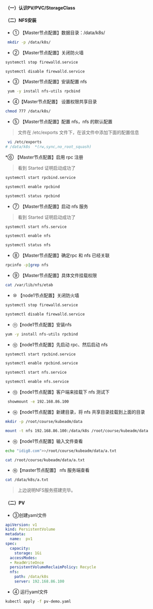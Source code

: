 

####  （一）认识PV/PVC/StorageClass


####  （二）NFS安装

>
* ① 【Master节点配置】数据目录：/data/k8s/

``` bash
 mkdir -p /data/k8s/
```


* ② 【Master节点配置】关闭防火墙

``` bash
systemctl stop firewalld.service

systemctl disable firewalld.service
```


* ③ 【Master节点配置】安装配置 nfs

``` bash
 yum -y install nfs-utils rpcbind
```


* ④【Master节点配置】 设置权限共享目录

``` bash
chmod 777 /data/k8s/
```



* ⑤ 【Master节点配置】配置 nfs，nfs 的默认配置

> 文件在 /etc/exports 文件下，在该文件中添加下面的配置信息

``` bash
 vi /etc/exports
# /data/k8s  *(rw,sync,no_root_squash)
```


*⑥ 【Master节点配置】启用 rpc 注册

> 看到 Started 证明启动成功了

``` bash
systemctl start rpcbind.service

systemctl enable rpcbind

systemctl status rpcbind

```


* ⑦ 【Master节点配置】启动 nfs 服务

> 看到 Started 证明启动成功了

``` bash
systemctl start nfs.service

systemctl enable nfs

systemctl status nfs

```


* ⑧ 【Master节点配置】确定rpc 和 nfs 已经关联

``` bash
rpcinfo -p|grep nfs

```



* ⑨ 【Master节点配置】具体文件挂载权限 

``` bash
cat /var/lib/nfs/etab
```




* ⑩ 【node1节点配置】关闭防火墙

``` bash
systemctl stop firewalld.service

systemctl disable firewalld.service
```


* ⑪【node1节点配置】安装nfs

``` bash
yum -y install nfs-utils rpcbind
```



* ⑫【node1节点配置】先启动 rpc、然后启动 nfs

``` bash
systemctl start rpcbind.service 

systemctl enable rpcbind.service 

systemctl start nfs.service   

systemctl enable nfs.service
```



* ⑬【node1节点配置】客户端来挂载下 nfs 测试下

``` bash
 showmount -e 192.168.86.100

```


* ⑭【node1节点配置】新建目录，将 nfs 共享目录挂载到上面的目录

``` bash
mkdir -p /root/course/kubeadm/data

mount -t nfs 192.168.86.100:/data/k8s /root/course/kubeadm/data
```



* ⑮【node1节点配置】输入文件查看

``` bash
echo "idig8.com">>/root/course/kubeadm/data/a.txt

cat /root/course/kubeadm/data/a.txt
```

* ⑯【master节点配置】 nfs 服务端查看
``` bash
cat /data/k8s/a.txt 
```



> 上边说明NFS服务搭建完毕。



#### （二）PV



* ③创建yaml文件

``` yml
apiVersion: v1
kind: PersistentVolume
metadata:
  name:  pv1
spec:
  capacity: 
    storage: 1Gi
  accessModes:
  - ReadWriteOnce
  persistentVolumeReclaimPolicy: Recycle
  nfs:
    path: /data/k8s
    server: 192.168.86.100
```


* ④ 运行yaml文件

``` bash
kubectl apply -f pv-demo.yaml
```
